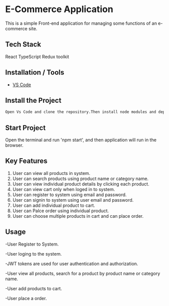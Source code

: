 
# E-Commerce Application 

This is a simple Front-end application for managing some functions of an e-commerce site.

## Tech Stack

React TypeScript
Redux toolkit




## Installation / Tools

 - [VS Code](https://code.visualstudio.com/)


## Install the Project



```bash
Open Vs Code and clone the repository.Then install node modules and dependancies by runing 'npm install' code in terminal.
```
    
## Start Project

Open the terminal and run 'npm start', and then application will run in the browser.


## Key Features 

1. User can view all products in system.
2. User can search products using product name or category name.
3. User can view individual product details by clicking each product.
4. User can view cart only when loged in to system.
5. User can register to system using email and password.
6. User can signin to system using user email and password.
7. User can add individual product to cart.
8. User can Palce order using individual product.
9. User can choose multiple products in cart and can place order.


## Usage

-User Register to System.

-User loging to the system.

-JWT tokens are used for user authentication and authorization.

-User view all products, search for a product by product name or category name.

-User add products to cart.

-User place a order.

